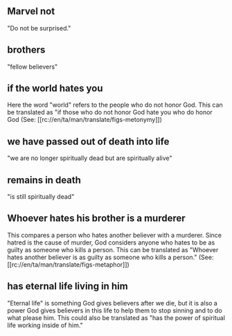 ## Marvel not ##

"Do not be surprised."

## brothers ##

"fellow believers"

## if the world hates you ##

Here the word "world" refers to the people who do not honor God. This can be translated as "if those who do not honor God hate you who do honor God (See: [[rc://en/ta/man/translate/figs-metonymy]])

## we have passed out of death into life ##

"we are no longer spiritually dead but are spiritually alive"

## remains in death ##

"is still spiritually dead"

## Whoever hates his brother is a murderer ##

This compares a person who hates another believer with a murderer. Since hatred is the cause of murder, God considers anyone who hates to be as guilty as someone who kills a person. This can be translated as "Whoever hates another believer is as guilty as someone who kills a person." (See: [[rc://en/ta/man/translate/figs-metaphor]])

## has eternal life living in him ##

"Eternal life" is something God gives believers after we die, but it is also a power God gives believers in this life to help them to stop sinning and to do what please him. This could also be translated as "has the power of spiritual life working inside of him."